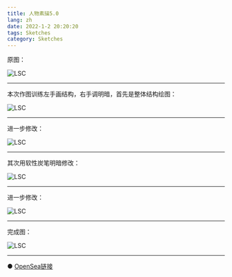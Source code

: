 ```yaml
---
title: 人物素描5.0
lang: zh
date: 2022-1-2 20:20:20
tags: Sketches
category: Sketches
---
```


原图：

![LSC](/image/Sketches/sumiao5/LSC.jpg)

----------------------------------------  

本次作图训练左手画结构，右手调明暗，首先是整体结构绘图：

![LSC](/image/Sketches/sumiao5/LSC_1.jpeg)

----------------------------------------  

进一步修改：

![LSC](/image/Sketches/sumiao5/LSC_2.jpeg)

----------------------------------------  

其次用软性炭笔明暗修改：

![LSC](/image/Sketches/sumiao5/LSC_3.jpeg)

----------------------------------------  

进一步修改：

![LSC](/image/Sketches/sumiao5/LSC_4.jpeg)

----------------------------------------  

完成图：

![LSC](/image/Sketches/sumiao5/LSC_5.jpeg)

----------------------------------------  

● [OpenSea链接](https://opensea.io/assets/0x495f947276749ce646f68ac8c248420045cb7b5e/5538608732828411082250453030091092578936762873171210564831323229136395173889 "The Fitness Girl")

<nft-card
contractAddress="0x495f947276749ce646f68ac8c248420045cb7b5e"
tokenId="5538608732828411082250453030091092578936762873171210564831323229136395173889">
</nft-card>
<script src="https://unpkg.com/embeddable-nfts/dist/nft-card.min.js"></script>
